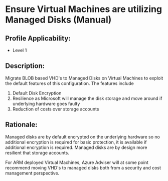 # Ensure Virtual Machines are utilizing Managed Disks (Manual)

## Profile Applicability:

- Level 1

## Description:

Migrate BLOB based VHD's to Managed Disks on Virtual Machines to exploit the default features of this configuration. The features include
1. Default Disk Encryption
2. Resilience as Microsoft will manage the disk storage and move around if underlying hardware goes faulty
3. Reduction of costs over storage accounts

## Rationale:

Managed disks are by default encrypted on the underlying hardware so no additional encryption is required for basic protection, it is available if additional encryption is required. Managed disks are by design more resilient that storage accounts.

For ARM deployed Virtual Machines, Azure Adviser will at some point recommend moving VHD's to managed disks both from a security and cost management perspective. 